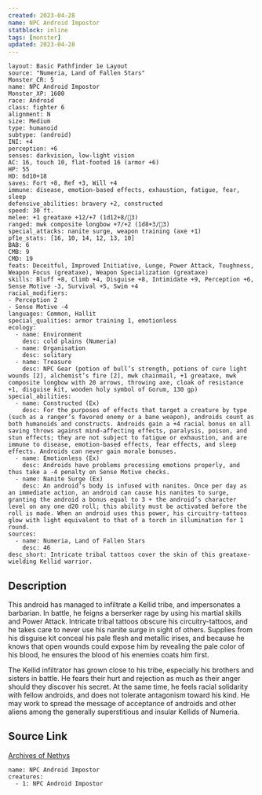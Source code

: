 ```yaml
---
created: 2023-04-28
name: NPC Android Impostor
statblock: inline
tags: [monster]
updated: 2023-04-28
---
```

```statblock
layout: Basic Pathfinder 1e Layout
source: "Numeria, Land of Fallen Stars"
Monster_CR: 5
name: NPC Android Impostor
Monster_XP: 1600
race: Android
class: fighter 6
alignment: N
size: Medium
type: humanoid
subtype: (android)
INI: +4
perception: +6
senses: darkvision, low-light vision
AC: 16, touch 10, flat-footed 16 (armor +6)
HP: 55
HD: 6d10+18
saves: Fort +8, Ref +3, Will +4
immune: disease, emotion-based effects, exhaustion, fatigue, fear, sleep
defensive_abilities: bravery +2, constructed
speed: 30 ft.
melee: +1 greataxe +12/+7 (1d12+8/3)
ranged: mwk composite longbow +7/+2 (1d8+3/3)
special_attacks: nanite surge, weapon training (axe +1)
pf1e_stats: [16, 10, 14, 12, 13, 10]
BAB: 6
CMB: 9
CMD: 19
feats: Deceitful, Improved Initiative, Lunge, Power Attack, Toughness, Weapon Focus (greataxe), Weapon Specialization (greataxe)
skills: Bluff +8, Climb +4, Disguise +8, Intimidate +9, Perception +6, Sense Motive -3, Survival +5, Swim +4
racial_modifiers:
- Perception 2
- Sense Motive -4
languages: Common, Hallit
special_qualities: armor training 1, emotionless
ecology:
  - name: Environment
    desc: cold plains (Numeria)
  - name: Organisation
    desc: solitary
  - name: Treasure
    desc: NPC Gear (potion of bull’s strength, potions of cure light wounds [2], alchemist’s fire [2], mwk chainmail, +1 greataxe, mwk composite longbow with 20 arrows, throwing axe, cloak of resistance +1, disguise kit, wooden holy symbol of Gorum, 130 gp)
special_abilities:
  - name: Constructed (Ex)
    desc: For the purposes of effects that target a creature by type (such as a ranger’s favored enemy or a bane weapon), androids count as both humanoids and constructs. Androids gain a +4 racial bonus on all saving throws against mind-affecting effects, paralysis, poison, and stun effects; they are not subject to fatigue or exhaustion, and are immune to disease, emotion-based effects, fear effects, and sleep effects. Androids can never gain morale bonuses.
  - name: Emotionless (Ex)
    desc: Androids have problems processing emotions properly, and thus take a -4 penalty on Sense Motive checks.
  - name: Nanite Surge (Ex)
    desc: An android’s body is infused with nanites. Once per day as an immediate action, an android can cause his nanites to surge, granting the android a bonus equal to 3 + the android’s character level on any one d20 roll; this ability must be activated before the roll is made. When an android uses this power, his circuitry-tattoos glow with light equivalent to that of a torch in illumination for 1 round.
sources:
  - name: Numeria, Land of Fallen Stars
    desc: 46
desc_short: Intricate tribal tattoos cover the skin of this greataxe-wielding Kellid warrior.
```
## Description
This android has managed to infiltrate a Kellid tribe, and impersonates a barbarian. In battle, he feigns a berserker rage by using his martial skills and Power Attack. Intricate tribal tattoos obscure his circuitry-tattoos, and he takes care to never use his nanite surge in sight of others. Supplies from his disguise kit conceal his pale flesh and metallic irises, and because he knows that open wounds could expose him by revealing the pale color of his blood, he ensures the blood of his enemies coats him first.

The Kellid infiltrator has grown close to his tribe, especially his brothers and sisters in battle. He fears their hurt and rejection as much as their anger should they discover his secret. At the same time, he feels racial solidarity with fellow androids, and does not tolerate antagonism toward his kind. He may work to spread the message of acceptance of androids and other aliens among the generally superstitious and insular Kellids of Numeria.
## Source Link
[Archives of Nethys](https://aonprd.com/NPCDisplay.aspx?ItemName=Android%20Impostor)
```encounter-table
name: NPC Android Impostor
creatures:
  - 1: NPC Android Impostor
```

